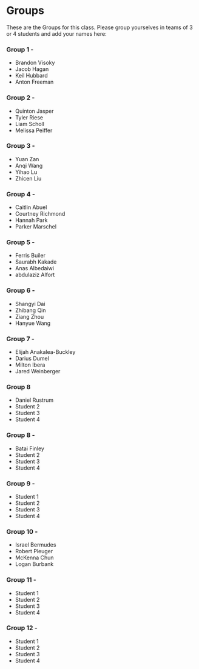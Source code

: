 # Groups

These are the Groups for this class. Please group yourselves in teams of 3 or 4 students and add your names here:

### Group 1 - <GROUPNAME>
* Brandon Visoky
* Jacob Hagan
* Keil Hubbard
* Anton Freeman

### Group 2 - <GROUPNAME>
* Quinton Jasper
* Tyler Riese
* Liam Scholl
* Melissa Peiffer
  
### Group 3 - <GROUPNAME>
* Yuan Zan
* Anqi Wang
* Yihao Lu
* Zhicen Liu

### Group 4 - <GROUPNAME>
* Caitlin Abuel
* Courtney Richmond
* Hannah Park
* Parker Marschel

### Group 5 - <GROUPNAME>
* Ferris Builer
* Saurabh Kakade
* Anas Albedaiwi
* abdulaziz Alfort

### Group 6 - <GROUPNAME>
* Shangyi Dai
* Zhibang Qin
* Ziang Zhou
* Hanyue Wang

### Group 7 - <GROUPNAME>
* Elijah Anakalea-Buckley
* Darius Dumel
* Milton Ibera
* Jared Weinberger
  
### Group 8
* Daniel Rustrum
* Student 2
* Student 3
* Student 4

### Group 8 - <GROUPNAME>
* Batai Finley
* Student 2
* Student 3
* Student 4

### Group 9 - <GROUPNAME>
* Student 1
* Student 2
* Student 3
* Student 4
  
### Group 10 - 
* Israel Bermudes
* Robert Pleuger
* McKenna Chun
* Logan Burbank

### Group 11 - <GROUPNAME>
* Student 1
* Student 2
* Student 3
* Student 4

### Group 12 - <GROUPNAME>
* Student 1
* Student 2
* Student 3
* Student 4

